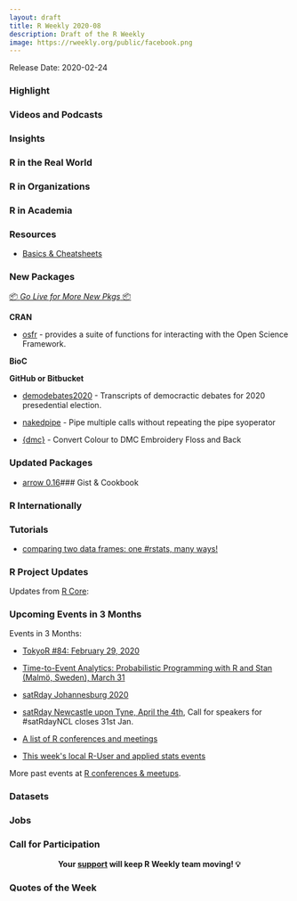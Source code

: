 ```yaml
---
layout: draft
title: R Weekly 2020-08
description: Draft of the R Weekly
image: https://rweekly.org/public/facebook.png
---
```


Release Date: 2020-02-24

###  Highlight



###  Videos and Podcasts


### Insights






### R in the Real World


###  R in Organizations



###  R in Academia



###  Resources

+ [Basics & Cheatsheets](https://medium.com/@moorissa/the-best-resources-for-r-programming-37dbc94e0de6)



###  New Packages

<p class="added-hostname"><a href="https://rweekly.org/live" target="_blank" class="externalLink">📦 <i>Go Live for More New Pkgs</i> 📦</a></p>

**CRAN**
+ [osfr](https://github.com/ropensci/osfr) - provides a suite of functions for interacting with the Open Science Framework. 

**BioC**



**GitHub or Bitbucket**

+ [demodebates2020](https://github.com/favstats/demdebates2020) - Transcripts of democractic debates for 2020 presedential election. 
+ [nakedpipe](https://github.com/moodymudskipper/nakedpipe) - Pipe multiple calls without repeating the pipe syoperator

+ [{dmc}](https://github.com/sharlagelfand/dmc) - Convert Colour to DMC Embroidery Floss and Back

### Updated Packages



+ [arrow 0.16](https://arrow.apache.org/)### Gist & Cookbook



### R Internationally


###  Tutorials

+ [comparing two data frames: one #rstats, many ways!](https://sharla.party/post/comparing-two-dfs/)






<!--<div class="post-more-begin></div><div class="post-more-end"></div>-->

###  R Project Updates

Updates from [R Core](http://developer.r-project.org/blosxom.cgi/R-devel/NEWS):

###  Upcoming Events in 3 Months

Events in 3 Months:

+ [TokyoR #84: February 29, 2020](https://tokyor.connpass.com/)

+ [Time-to-Event Analytics: Probabilistic Programming with R and Stan (Malmö, Sweden), March 31](https://www.meetup.com/Skane-R-User-Group/events/268627833/)

+ [satRday Johannesburg 2020](https://joburg2020.satrdays.org/)

+ [satRday Newcastle upon Tyne, April the 4th](https://newcastle2020.satrdays.org/), Call for speakers for #satRdayNCL closes 31st Jan.

+ [A list of R conferences and meetings](https://jumpingrivers.github.io/meetingsR/events.html)

+ [This week's local R-User and applied stats events](https://community.rstudio.com/c/irl)

More past events at [R conferences & meetups](https://conf.rweekly.org).


### Datasets



### Jobs




###  Call for Participation


<p class="hide-support added-hostname support-rweekly" style="text-align: center;font-weight: bold;">Your <a class="non-visited externalLink" href="https://www.patreon.com/rweekly" onclick="pas(this)">support</a> will keep R Weekly team moving! 💡</p>

###  Quotes of the Week

